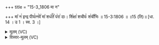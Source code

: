 +++
title = "15-3_1806 मा न"

+++
मा꣡ न꣢ इन्द्र पीय꣣त्न꣢वे꣣ मा꣡ शर्ध꣢꣯ते꣣ प꣡रा꣢ दाः। शि꣡क्षा꣢ शचीवः꣣ श꣡ची꣢भिः ॥ 15-3:1806 ॥ ॥15 (ति)॥ [धा. 14 । उ 1 । स्व. 3 ।]

<details><summary>मूलम् (VC)</summary>

मा꣡ न꣢ इन्द्र पीय꣣त्न꣢वे꣣ मा꣡ शर्ध꣢꣯ते꣣ प꣡रा꣢ दाः । शि꣡क्षा꣢ शचीवः꣣ श꣡ची꣢भिः ॥१८०६॥
</details>

<details><summary>विस्वर-मूलम् (VC)</summary>

मा न इन्द्र पीयत्नवे मा शर्धते परा दाः । शिक्षा शचीवः शचीभिः ॥१८०६॥
</details>